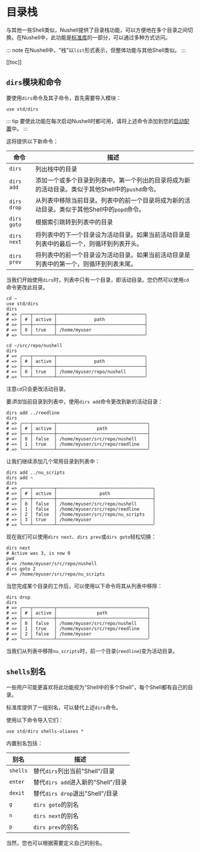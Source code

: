 # 目录栈

与其他一些Shell类似，Nushell提供了目录栈功能，可以方便地在多个目录之间切换。在Nushell中，此功能是[标准库](./standard_library.md)的一部分，可以通过多种方式访问。

::: note
在Nushell中，"栈"以`list`形式表示，但整体功能与其他Shell类似。
:::

[[toc]]

## `dirs`模块和命令

要使用`dirs`命令及其子命令，首先需要导入模块：

```nu
use std/dirs
```

::: tip
要使此功能在每次启动Nushell时都可用，请将上述命令添加到您的[启动配置](./configuration.md)中。
:::

这将提供以下新命令：

| 命令        | 描述                                                                                             |
| ----------- | ------------------------------------------------------------------------------------------------ |
| `dirs`      | 列出栈中的目录                                                                                   |
| `dirs add`  | 添加一个或多个目录到列表中。第一个列出的目录将成为新的活动目录。类似于其他Shell中的`pushd`命令。 |
| `dirs drop` | 从列表中移除当前目录。列表中的前一个目录将成为新的活动目录。类似于其他Shell中的`popd`命令。      |
| `dirs goto` | 根据索引跳转到列表中的目录                                                                       |
| `dirs next` | 将列表中的下一个目录设为活动目录。如果当前活动目录是列表中的最后一个，则循环到列表开头。         |
| `dirs prev` | 将列表中的前一个目录设为活动目录。如果当前活动目录是列表中的第一个，则循环到列表末尾。           |

当我们开始使用`dirs`时，列表中只有一个目录，即活动目录。您仍然可以使用`cd`命令更改此目录。

```nu
cd ~
use std/dirs
dirs
# => ╭───┬────────┬─────────────────────────────────╮
# => │ # │ active │              path               │
# => ├───┼────────┼─────────────────────────────────┤
# => │ 0 │ true   │ /home/myuser                    │
# => ╰───┴────────┴─────────────────────────────────╯

cd ~/src/repo/nushell
dirs
# => ╭───┬────────┬─────────────────────────────────╮
# => │ # │ active │              path               │
# => ├───┼────────┼─────────────────────────────────┤
# => │ 0 │ true   │ /home/myuser/repo/nushell       │
# => ╰───┴────────┴─────────────────────────────────╯
```

注意`cd`只会更改活动目录。

要*添加*当前目录到列表中，使用`dirs add`命令更改到新的活动目录：

```nu
dirs add ../reedline
dirs
# => ╭───┬────────┬──────────────────────────────────╮
# => │ # │ active │               path               │
# => ├───┼────────┼──────────────────────────────────┤
# => │ 0 │ false  │ /home/myuser/src/repo/nushell    │
# => │ 1 │ true   │ /home/myuser/src/repo/reedline   │
# => ╰───┴────────┴──────────────────────────────────╯
```

让我们继续添加几个常用目录到列表中：

```nu
dirs add ../nu_scripts
dirs add ~
dirs
# => ╭───┬────────┬────────────────────────────────────╮
# => │ # │ active │                path                │
# => ├───┼────────┼────────────────────────────────────┤
# => │ 0 │ false  │ /home/myuser/src/repo/nushell      │
# => │ 1 │ false  │ /home/myuser/src/repo/reedline     │
# => │ 2 │ false  │ /home/myuser/src/repo/nu_scripts   │
# => │ 3 │ true   │ /home/myuser                       │
# => ╰───┴────────┴────────────────────────────────────╯
```

现在我们可以使用`dirs next`、`dirs prev`或`dirs goto`轻松切换：

```nu
dirs next
# Active was 3, is now 0
pwd
# => /home/myuser/src/repo/nushell
dirs goto 2
# => /home/myuser/src/repo/nu_scripts
```

当您完成某个目录的工作后，可以使用以下命令将其从列表中移除：

```nu
dirs drop
dirs
# => ╭───┬────────┬──────────────────────────────────╮
# => │ # │ active │               path               │
# => ├───┼────────┼──────────────────────────────────┤
# => │ 0 │ false  │ /home/myuser/src/repo/nushell    │
# => │ 1 │ true   │ /home/myuser/src/repo/reedline   │
# => │ 2 │ false  │ /home/myuser                     │
# => ╰───┴────────┴──────────────────────────────────╯
```

当我们从列表中移除`nu_scripts`时，前一个目录(`reedline`)变为活动目录。

## `shells`别名

一些用户可能更喜欢将此功能视为"Shell中的多个Shell"，每个Shell都有自己的目录。

标准库提供了一组别名，可以替代上述`dirs`命令。

使用以下命令导入它们：

```nu
use std/dirs shells-aliases *
```

内置别名包括：

| 别名     | 描述                               |
| -------- | ---------------------------------- |
| `shells` | 替代`dirs`列出当前"Shell"/目录     |
| `enter`  | 替代`dirs add`进入新的"Shell"/目录 |
| `dexit`  | 替代`dirs drop`退出"Shell"/目录    |
| `g`      | `dirs goto`的别名                  |
| `n`      | `dirs next`的别名                  |
| `p`      | `dirs prev`的别名                  |

当然，您也可以根据需要定义自己的别名。

